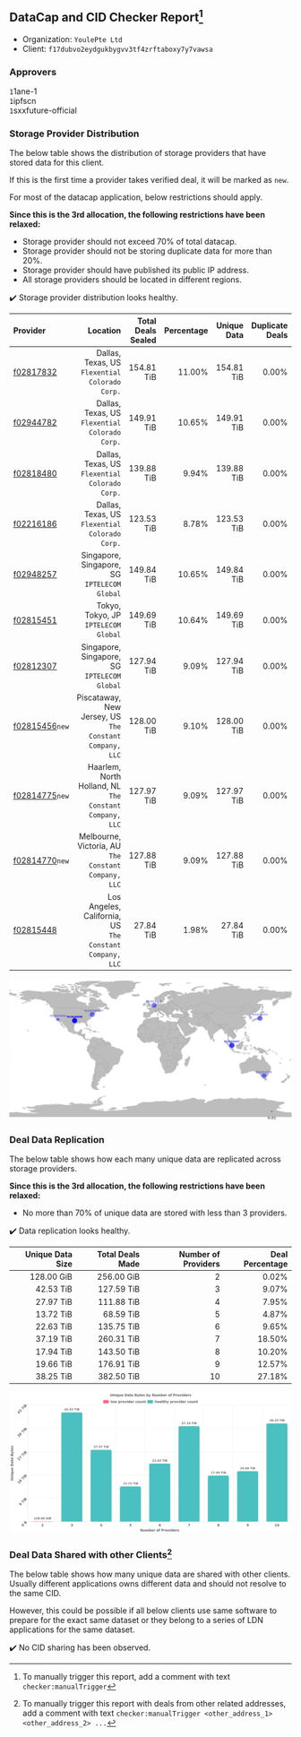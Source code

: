 ## DataCap and CID Checker Report[^1]
 - Organization: `YoulePte Ltd`
 - Client: `f17dubvo2eydgukbygvv3tf4zrftaboxy7y7vawsa`
### Approvers
`1`1ane-1<br/>`1`ipfscn<br/>`1`sxxfuture-official


### Storage Provider Distribution
The below table shows the distribution of storage providers that have stored data for this client.

If this is the first time a provider takes verified deal, it will be marked as `new`.

For most of the datacap application, below restrictions should apply.

**Since this is the 3rd allocation, the following restrictions have been relaxed:**
 - Storage provider should not exceed 70% of total datacap.
 - Storage provider should not be storing duplicate data for more than 20%.
 - Storage provider should have published its public IP address.
 - All storage providers should be located in different regions.

✔️ Storage provider distribution looks healthy.

| Provider                                                    |                                                    Location | Total Deals Sealed | Percentage | Unique Data | Duplicate Deals |
| :---------------------------------------------------------- | ----------------------------------------------------------: | -----------------: | ---------: | ----------: | --------------: |
| [f02817832](https://filfox.info/en/address/f02817832)       |           Dallas, Texas, US<br/>`Flexential Colorado Corp.` |         154.81 TiB |     11.00% |  154.81 TiB |           0.00% |
| [f02944782](https://filfox.info/en/address/f02944782)       |           Dallas, Texas, US<br/>`Flexential Colorado Corp.` |         149.91 TiB |     10.65% |  149.91 TiB |           0.00% |
| [f02818480](https://filfox.info/en/address/f02818480)       |           Dallas, Texas, US<br/>`Flexential Colorado Corp.` |         139.88 TiB |      9.94% |  139.88 TiB |           0.00% |
| [f02216186](https://filfox.info/en/address/f02216186)       |           Dallas, Texas, US<br/>`Flexential Colorado Corp.` |         123.53 TiB |      8.78% |  123.53 TiB |           0.00% |
| [f02948257](https://filfox.info/en/address/f02948257)       |             Singapore, Singapore, SG<br/>`IPTELECOM Global` |         149.84 TiB |     10.65% |  149.84 TiB |           0.00% |
| [f02815451](https://filfox.info/en/address/f02815451)       |                     Tokyo, Tokyo, JP<br/>`IPTELECOM Global` |         149.69 TiB |     10.64% |  149.69 TiB |           0.00% |
| [f02812307](https://filfox.info/en/address/f02812307)       |             Singapore, Singapore, SG<br/>`IPTELECOM Global` |         127.94 TiB |      9.09% |  127.94 TiB |           0.00% |
| [f02815456](https://filfox.info/en/address/f02815456)`new`  |  Piscataway, New Jersey, US<br/>`The Constant Company, LLC` |         128.00 TiB |      9.10% |  128.00 TiB |           0.00% |
| [f02814775](https://filfox.info/en/address/f02814775)`new`  |  Haarlem, North Holland, NL<br/>`The Constant Company, LLC` |         127.97 TiB |      9.09% |  127.97 TiB |           0.00% |
| [f02814770](https://filfox.info/en/address/f02814770)`new`  |     Melbourne, Victoria, AU<br/>`The Constant Company, LLC` |         127.88 TiB |      9.09% |  127.88 TiB |           0.00% |
| [f02815448](https://filfox.info/en/address/f02815448)       | Los Angeles, California, US<br/>`The Constant Company, LLC` |          27.84 TiB |      1.98% |   27.84 TiB |           0.00% |

<img src="https://raw.githubusercontent.com/data-preservation-programs/filplus-checker-assets/main/filecoin-project/filecoin-plus-large-datasets/issues/2314/1708998916164.png"/>

### Deal Data Replication
The below table shows how each many unique data are replicated across storage providers.


**Since this is the 3rd allocation, the following restrictions have been relaxed:**
- No more than 70% of unique data are stored with less than 3 providers.

✔️ Data replication looks healthy.

| Unique Data Size | Total Deals Made | Number of Providers | Deal Percentage |
| ---------------: | ---------------: | ------------------: | --------------: |
|       128.00 GiB |       256.00 GiB |                   2 |           0.02% |
|        42.53 TiB |       127.59 TiB |                   3 |           9.07% |
|        27.97 TiB |       111.88 TiB |                   4 |           7.95% |
|        13.72 TiB |        68.59 TiB |                   5 |           4.87% |
|        22.63 TiB |       135.75 TiB |                   6 |           9.65% |
|        37.19 TiB |       260.31 TiB |                   7 |          18.50% |
|        17.94 TiB |       143.50 TiB |                   8 |          10.20% |
|        19.66 TiB |       176.91 TiB |                   9 |          12.57% |
|        38.25 TiB |       382.50 TiB |                  10 |          27.18% |

<img src="https://raw.githubusercontent.com/data-preservation-programs/filplus-checker-assets/main/filecoin-project/filecoin-plus-large-datasets/issues/2314/1708998916782.png"/>

### Deal Data Shared with other Clients[^3]
The below table shows how many unique data are shared with other clients.
Usually different applications owns different data and should not resolve to the same CID.

However, this could be possible if all below clients use same software to prepare for the exact same dataset or they belong to a series of LDN applications for the same dataset.

✔️ No CID sharing has been observed.

[^1]: To manually trigger this report, add a comment with text `checker:manualTrigger`

[^2]: Deals from those addresses are combined into this report as they are specified with `checker:manualTrigger`

[^3]: To manually trigger this report with deals from other related addresses, add a comment with text `checker:manualTrigger <other_address_1> <other_address_2> ...`
